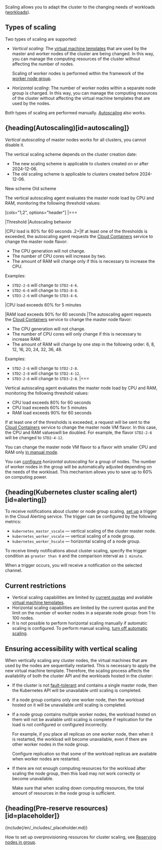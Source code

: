 Scaling allows you to adapt the cluster to the changing needs of workloads ([workloads](https://kubernetes.io/docs/concepts/workloads/)).

## Types of scaling

Two types of scaling are supported:

- _Vertical scaling_: The [virtual machine templates](../flavors) that are used by the master and worker nodes of the cluster are being changed. In this way, you can manage the computing resources of the cluster without affecting the number of nodes.

  Scaling of worker nodes is performed within the framework of the [worker node group](../architecture#cluster_topologies).

- _Horizontal scaling_: The number of worker nodes within a separate node group is changed. In this way, you can manage the computing resources of the cluster without affecting the virtual machine templates that are used by the nodes.

Both types of scaling are performed manually. [Autoscaling](#autoscaling) also works.

## {heading(Autoscaling)[id=autoscaling]}

_Vertical autoscaling_ of master nodes works for all clusters, you cannot disable it.

The vertical scaling scheme depends on the cluster creation date:

- The new scaling scheme is applicable to clusters created on or after 2024-12-06.
- The old scaling scheme is applicable to clusters created before 2024-12-06.

<tabs>
<tablist>
<tab>New scheme</tab>
<tab>Old scheme</tab>
</tablist>
<tabpanel>

The vertical autoscaling agent evaluates the master node load by CPU and RAM, monitoring the following threshold values:

[cols="1,2", options="header"]
|===

|Threshold
|Autoscaling behavior

|CPU load is 80% for 60 seconds
.2+|If at least one of the thresholds is exceeded, the autoscaling agent requests the [Cloud Containers](/ru/kubernetes/k8s) service to change the master node flavor:

- The CPU generation will not change.
- The number of CPU cores will increase by two.
- The amount of RAM will change only if this is necessary to increase the CPU.

Examples:

- `STD2-2-6` will change to `STD2-4-6`.
- `STD2-6-6` will change to `STD2-8-8`.
- `STD3-2-6` will change to `STD3-4-6`.

|CPU load exceeds 60% for 5 minutes

|RAM load exceeds 90% for 60 seconds
|The autoscaling agent requests the [Cloud Containers](/ru/kubernetes/k8s) service to change the master node flavor:

- The CPU generation will not change.
- The number of CPU cores will only change if this is necessary to increase RAM.
- The amount of RAM will change by one step in the following order: 6, 8, 12, 16, 20, 24, 32, 36, 48.

Examples:

- `STD2-2-6` will change to `STD2-2-8`.
- `STD2-2-8` will change to `STD2-4-12`.
- `STD3-2-6` will change to `STD3-2-8`.
|===

</tabpanel>
<tabpanel>

Vertical autoscaling agent evaluates the master node load by CPU and RAM, monitoring the following threshold values:

- CPU load exceeds 80% for 60 seconds
- CPU load exceeds 60% for 5 minutes
- RAM load exceeds 90% for 60 seconds

If at least one of the thresholds is exceeded, a request will be sent to the [Cloud Containers](/en/kubernetes/k8s) service to change the master node VM flavor. In this case, the CPU and RAM values ​​will be doubled. For example, the flavor `STD2-2-6` will be changed to `STD2-4-12`.

</tabpanel>
</tabs>

You can change the master node VM flavor to a flavor with smaller CPU and RAM only [in manual mode](../../service-management/scale#scale_master_nodes).

You can [configure](../../service-management/scale#autoscale_worker_nodes) _horizontal autoscaling_ for a group of nodes. The number of worker nodes in the group will be automatically adjusted depending on the needs of the workload. This mechanism allows you to save up to 60% on computing power.

## {heading(Kubernetes cluster scaling alert)[id=alerting]}

To receive notifications about cluster or node group scaling, [set up](/en/monitoring-services/alerting/triggers/triggers-add) a trigger in the Cloud Alerting service. The trigger can be configured by the following metrics:

- `kubernetes_master_vscale` — vertical scaling of the cluster master node.
- `kubernetes_worker_vscale` — vertical scaling of a node group.
- `kubernetes_worker_hscale` — horizontal scaling of a node group.

To receive timely notifications about cluster scaling, specify the trigger condition as `greater than 0` and the comparison interval as `1 minute`.

When a trigger occurs, you will receive a notification on the selected channel.

## Current restrictions

- Vertical scaling capabilities are limited by [current quotas](/en/tools-for-using-services/account/concepts/quotasandlimits) and available [virtual machine templates](../flavors#configuration_templates).
- Horizontal scaling capabilities are limited by the current quotas and the limit on the number of worker nodes in a separate node group: from 1 to 100 nodes.
- It is not possible to perform horizontal scaling manually if automatic scaling is configured. To perform manual scaling, [turn off automatic scaling](../../service-management/scale#scaling_groups_of_worker_nodes_c172481b).

## Ensuring accessibility with vertical scaling

When vertically scaling any cluster nodes, the virtual machines that are used by the nodes are sequentially restarted. This is necessary to apply the new virtual machine template. Therefore, the scaling process affects the availability of both the cluster API and the workloads hosted in the cluster:

- If the cluster is not [fault-tolerant](../architecture#cluster_topologies) and contains a single master node, then the Kubernetes API will be unavailable until scaling is completed.
- If a node group contains only one worker node, then the workload hosted on it will be unavailable until scaling is completed.
- If a node group contains multiple worker nodes, the workload hosted on them will not be available until scaling is complete if replication for the load is not configured or configured incorrectly.

  For example, if you place all replicas on one worker node, then when it is restarted, the workload will become unavailable, even if there are other worker nodes in the node group.

  Configure replication so that some of the workload replicas are available when worker nodes are restarted.

- If there are not enough computing resources for the workload after scaling the node group, then this load may not work correctly or become unavailable.

  Make sure that when scaling down computing resources, the total amount of resources in the node group is sufficient.

## {heading(Pre-reserve resources)[id=placeholder]}

{include(/en/_includes/_placeholder.md)}

How to set up overprovisioning resources for cluster scaling, see [Reserving nodes in group](/en/kubernetes/k8s/how-to-guides/autoscaling-placeholder).
